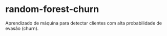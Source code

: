 # random-forest-churn
Aprendizado de máquina para detectar clientes com alta probabilidade de evasão (churn).

